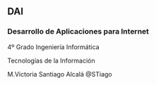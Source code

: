 ## DAI


### Desarrollo de Aplicaciones para Internet 

4º Grado Ingeniería Informática 

Tecnologías de la Información


M.Victoria Santiago Alcalá
@STiago

